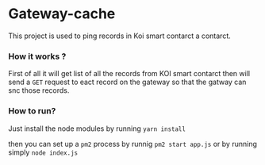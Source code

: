 # Gateway-cache

This project is used to ping records in Koi smart contarct a contarct. 
### How it works ?
First of all it will get list of all the records from KOI smart contarct then will send a  `GET` request to eact record on the gateway so that the gatway can snc those records.

### How to run?

Just install the node modules by running 
`yarn install`

then you can set up a `pm2` process by runnig 
`pm2 start app.js`
or by running simply
`node index.js` 